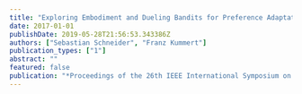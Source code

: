 ```yaml
---
title: "Exploring Embodiment and Dueling Bandits for Preference Adaptation in Human-Robot Interaction"
date: 2017-01-01
publishDate: 2019-05-28T21:56:53.343386Z
authors: ["Sebastian Schneider", "Franz Kummert"]
publication_types: ["1"]
abstract: ""
featured: false
publication: "*Proceedings of the 26th IEEE International Symposium on Robot and Human Interactive Communication*"
---
```


